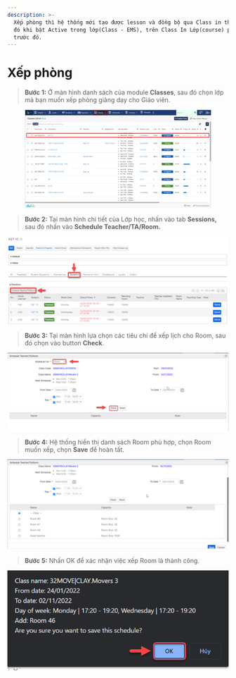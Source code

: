 ```yaml
---
description: >-
  Xếp phòng thì hệ thống mới tạo được lesson và đồng bộ qua Class in thông tin
  đó khi bật Active trong lớp(Class - EMS), trên Class In Lớp(course) phải có
  trước đó.
---
```


# Xếp phòng

> **Bước 1:** Ở màn hình danh sách của module **Classes**, sau đó chọn lớp mà bạn muốn xếp phòng giảng dạy cho Giáo viên.

<figure><img src="../../../.gitbook/assets/image (7) (1).png" alt=""><figcaption></figcaption></figure>

> **Bước 2:**&#x20;
> Tại màn hình chi tiết của Lớp học, nhấn vào tab **Sessions,** sau đó nhấn vào **Schedule Teacher/TA/Room.**

![](../../../.gitbook/assets/Xeplichday2.png)

> **Bước 3:**&#x20;
> Tại màn hình lựa chọn các tiêu chí để xếp lịch cho Room, sau đó chọn vào button **Check**.

![](../../../.gitbook/assets/Room3.png)

> **Bước 4:**&#x20;
> Hệ thống hiển thị danh sách Room phù hợp, chọn Room muốn xếp, chọn **Save** để hoàn  tất.

![](../../../.gitbook/assets/Room4.png)

> **Bước 5:** Nhấn OK để xác nhận việc xếp Room là thành công.

![](../../../.gitbook/assets/room5.png)
